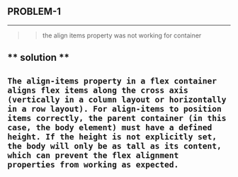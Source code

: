 ## PROBLEM-1  
---
>> the align items property was not working for container

** solution **
---
```The align-items property in a flex container aligns flex items along the cross axis (vertically in a column layout or horizontally in a row layout). For align-items to position items correctly, the parent container (in this case, the body element) must have a defined height. If the height is not explicitly set, the body will only be as tall as its content, which can prevent the flex alignment properties from working as expected.```
---
